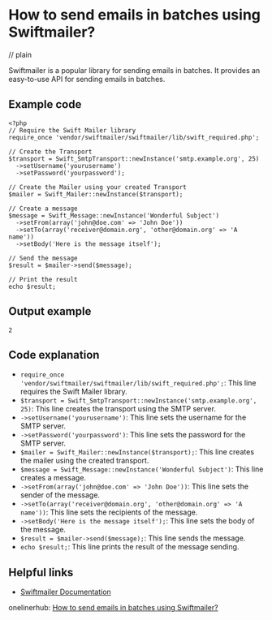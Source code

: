 # How to send emails in batches using Swiftmailer?
// plain

Swiftmailer is a popular library for sending emails in batches. It provides an easy-to-use API for sending emails in batches.

## Example code

```
<?php
// Require the Swift Mailer library
require_once 'vendor/swiftmailer/swiftmailer/lib/swift_required.php';

// Create the Transport
$transport = Swift_SmtpTransport::newInstance('smtp.example.org', 25)
  ->setUsername('yourusername')
  ->setPassword('yourpassword');

// Create the Mailer using your created Transport
$mailer = Swift_Mailer::newInstance($transport);

// Create a message
$message = Swift_Message::newInstance('Wonderful Subject')
  ->setFrom(array('john@doe.com' => 'John Doe'))
  ->setTo(array('receiver@domain.org', 'other@domain.org' => 'A name'))
  ->setBody('Here is the message itself');

// Send the message
$result = $mailer->send($message);

// Print the result
echo $result;
```

## Output example

```
2
```

## Code explanation

- `require_once 'vendor/swiftmailer/swiftmailer/lib/swift_required.php';`: This line requires the Swift Mailer library.
- `$transport = Swift_SmtpTransport::newInstance('smtp.example.org', 25)`: This line creates the transport using the SMTP server.
- `->setUsername('yourusername')`: This line sets the username for the SMTP server.
- `->setPassword('yourpassword')`: This line sets the password for the SMTP server.
- `$mailer = Swift_Mailer::newInstance($transport);`: This line creates the mailer using the created transport.
- `$message = Swift_Message::newInstance('Wonderful Subject')`: This line creates a message.
- `->setFrom(array('john@doe.com' => 'John Doe'))`: This line sets the sender of the message.
- `->setTo(array('receiver@domain.org', 'other@domain.org' => 'A name'))`: This line sets the recipients of the message.
- `->setBody('Here is the message itself');`: This line sets the body of the message.
- `$result = $mailer->send($message);`: This line sends the message.
- `echo $result;`: This line prints the result of the message sending.

## Helpful links
- [Swiftmailer Documentation](https://swiftmailer.symfony.com/docs/introduction.html)

onelinerhub: [How to send emails in batches using Swiftmailer?](https://onelinerhub.com/php-swiftmailer/how-to-send-emails-in-batches-using-swiftmailer)